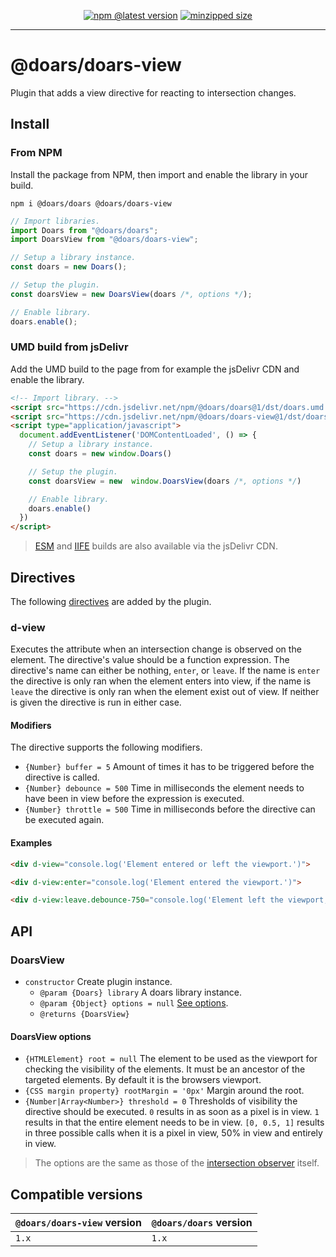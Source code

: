 <div align="center">

[![npm @latest version](https://img.shields.io/npm/v/@doars/doars-view.svg?label=Version&style=flat-square&maxAge=86400)](https://www.npmjs.com/package/@doars/doars-view)
[![minzipped size](https://img.shields.io/bundlephobia/minzip/@doars/doars-view?label=Size&style=flat-square&maxAge=86400)](https://www.npmjs.com/package/@doars/doars-view)

</div>

<hr/>

# @doars/doars-view

Plugin that adds a view directive for reacting to intersection changes.

## Install

### From NPM

Install the package from NPM, then import and enable the library in your build.

```
npm i @doars/doars @doars/doars-view
```

```JavaScript
// Import libraries.
import Doars from "@doars/doars";
import DoarsView from "@doars/doars-view";

// Setup a library instance.
const doars = new Doars();

// Setup the plugin.
const doarsView = new DoarsView(doars /*, options */);

// Enable library.
doars.enable();
```

### UMD build from jsDelivr

Add the UMD build to the page from for example the jsDelivr CDN and enable the
library.

```HTML
<!-- Import library. -->
<script src="https://cdn.jsdelivr.net/npm/@doars/doars@1/dst/doars.umd.js"></script>
<script src="https://cdn.jsdelivr.net/npm/@doars/doars-view@1/dst/doars-view.umd.js"></script>
<script type="application/javascript">
  document.addEventListener('DOMContentLoaded', () => {
    // Setup a library instance.
    const doars = new window.Doars()

    // Setup the plugin.
    const doarsView = new  window.DoarsView(doars /*, options */)

    // Enable library.
    doars.enable()
  })
</script>
```

> [ESM](https://cdn.jsdelivr.net/npm/@doars/doars-view@1/dst/doars-view.esm.js)
> and
> [IIFE](https://cdn.jsdelivr.net/npm/@doars/doars-view@1/dst/doars-view.iife.js)
> builds are also available via the jsDelivr CDN.

## Directives

The following
[directives](https://github.com/doars/doars/tree/main/packages/doars#directives)
are added by the plugin.

### d-view

Executes the attribute when an intersection change is observed on the element.
The directive's value should be a function expression. The directive's name can
either be nothing, `enter`, or `leave`. If the name is `enter` the directive is
only ran when the element enters into view, if the name is `leave` the directive
is only ran when the element exist out of view. If neither is given the
directive is run in either case.

#### Modifiers

The directive supports the following modifiers.

- `{Number} buffer = 5` Amount of times it has to be triggered before the
  directive is called.
- `{Number} debounce = 500` Time in milliseconds the element needs to have been
  in view before the expression is executed.
- `{Number} throttle = 500` Time in milliseconds before the directive can be
  executed again.

#### Examples

```HTML
<div d-view="console.log('Element entered or left the viewport.')">
```

```HTML
<div d-view:enter="console.log('Element entered the viewport.')">
```

```HTML
<div d-view:leave.debounce-750="console.log('Element left the viewport, and has not re-entered for 750 milliseconds.')">
```

## API

### DoarsView

- `constructor` Create plugin instance.
  - `@param {Doars} library` A doars library instance.
  - `@param {Object} options = null` [See options](#doarsview-options).
  - `@returns {DoarsView}`

#### DoarsView options

- `{HTMLElement} root = null` The element to be used as the viewport for
  checking the visibility of the elements. It must be an ancestor of the
  targeted elements. By default it is the browsers viewport.
- `{CSS margin property} rootMargin = '0px'` Margin around the root.
- `{Number|Array<Number>} threshold = 0` Thresholds of visibility the directive
  should be executed. `0` results in as soon as a pixel is in view. `1` results
  in that the entire element needs to be in view. `[0, 0.5, 1]` results in three
  possible calls when it is a pixel in view, 50% in view and entirely in view.

> The options are the same as those of the
> [intersection observer](https://developer.mozilla.org/docs/Web/API/Intersection_Observer_API#intersection_observer_options)
> itself.

## Compatible versions

| `@doars/doars-view` version | `@doars/doars` version |
| --------------------------- | ---------------------- |
| `1.x`                       | `1.x`                  |

